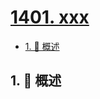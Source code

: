 # [1401. xxx](https://github.com/Tdahuyou/TNotes.leetcode/tree/main/notes/1401.%20xxx)

<!-- region:toc -->

- [1. 📝 概述](#1--概述)

<!-- endregion:toc -->

## 1. 📝 概述
